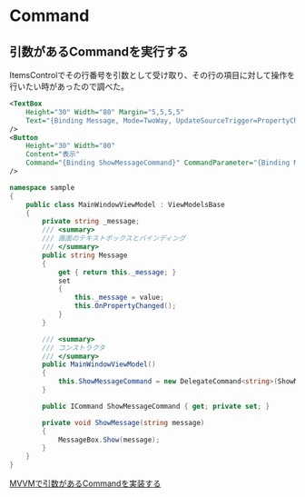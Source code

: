# Command

## 引数があるCommandを実行する

ItemsControlでその行番号を引数として受け取り、その行の項目に対して操作を行いたい時があったので調べた。  

```xml
<TextBox 
    Height="30" Width="80" Margin="5,5,5,5"
    Text="{Binding Message, Mode=TwoWay, UpdateSourceTrigger=PropertyChanged}"
/>
<Button 
    Height="30" Width="80"
    Content="表示"
    Command="{Binding ShowMessageCommand}" CommandParameter="{Binding Message}"
/>
```

```cs
namespace sample
{
    public class MainWindowViewModel : ViewModelsBase
    {
        private string _message;
        /// <summary>
        /// 画面のテキストボックスとバインディング
        /// </summary>
        public string Message
        {
            get { return this._message; }
            set
            {
                this._message = value;
                this.OnPropertyChanged();
            }
        }

        /// <summary>
        /// コンストラクタ
        /// </summary>
        public MainWindowViewModel()
        {
            this.ShowMessageCommand = new DelegateCommand<string>(ShowMessage);
        }

        public ICommand ShowMessageCommand { get; private set; }

        private void ShowMessage(string message)
        {
            MessageBox.Show(message);
        }
    }
}
```

[MVVMで引数があるCommandを実装する](https://yoshinorin.net/articles/2016/05/21/MVVM-command-hasArgument/)  
